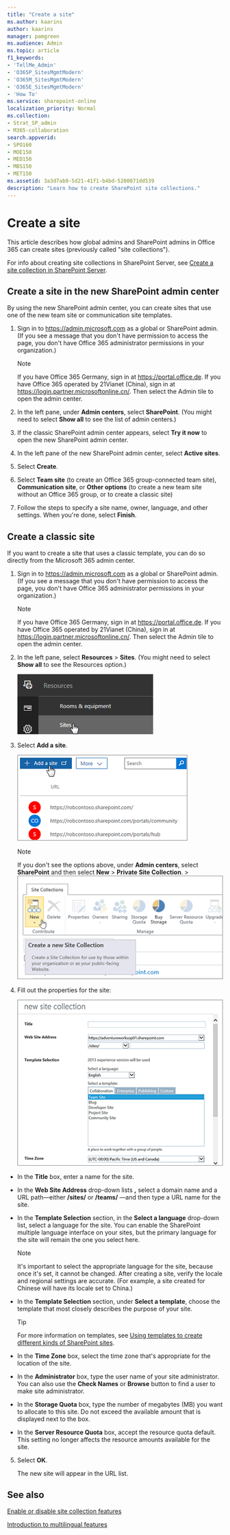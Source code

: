 ```yaml
---
title: "Create a site"
ms.author: kaarins
author: kaarins
manager: pamgreen
ms.audience: Admin
ms.topic: article
f1_keywords:
- 'TellMe_Admin'
- 'O365P_SitesMgmtModern'
- 'O365M_SitesMgmtModern'
- 'O365E_SitesMgmtModern'
- 'How To'
ms.service: sharepoint-online
localization_priority: Normal
ms.collection:  
- Strat_SP_admin
- M365-collaboration
search.appverid:
- SPO160
- MOE150
- MED150
- MBS150
- MET150
ms.assetid: 3a3d7ab9-5d21-41f1-b4bd-5200071dd539
description: "Learn how to create SharePoint site collections."
---
```


# Create a site

This article describes how global admins and SharePoint admins in Office 365 can create sites (previously called "site collections").
  
For info about creating site collections in SharePoint Server, see [Create a site collection in SharePoint Server](/SharePoint/sites/create-a-site-collection).

## Create a site in the new SharePoint admin center

By using the new SharePoint admin center, you can create sites that use one of the new team site or communication site templates. 
  
1. Sign in to https://admin.microsoft.com as a global or SharePoint admin. (If you see a message that you don't have permission to access the page, you don't have Office 365 administrator permissions in your organization.)
    
    > [!NOTE]
    > If you have Office 365 Germany, sign in at https://portal.office.de. If you have Office 365 operated by 21Vianet (China), sign in at https://login.partner.microsoftonline.cn/. Then select the Admin tile to open the admin center.  
    
2. In the left pane, under **Admin centers**, select **SharePoint**. (You might need to select **Show all** to see the list of admin centers.) 

3. If the classic SharePoint admin center appears, select **Try it now** to open the new SharePoint admin center. 

4. In the left pane of the new SharePoint admin center, select **Active sites**.

5. Select **Create**.

6. Select **Team site** (to create an Office 365 group-connected team site), **Communication site**, or **Other options** (to create a new team site without an Office 365 group, or to create a classic site)

7. Follow the steps to specify a site name, owner, language, and other settings. When you're done, select **Finish**.
    
 
## Create a classic site
<a name="__toc323551189_1"> </a>

If you want to create a site that uses a classic template, you can do so directly from the Microsoft 365 admin center. 
  
1. Sign in to https://admin.microsoft.com as a global or SharePoint admin. (If you see a message that you don't have permission to access the page, you don't have Office 365 administrator permissions in your organization.)
    
    > [!NOTE]
    > If you have Office 365 Germany, sign in at https://portal.office.de. If you have Office 365 operated by 21Vianet (China), sign in at https://login.partner.microsoftonline.cn/. Then select the Admin tile to open the admin center.  
    
2. In the left pane, select **Resources** \> **Sites**. (You might need to select **Show all** to see the Resources option.)
    
    ![Office 365 admin sites](media/d7757cbe-6531-492f-8547-e055b71d0abf.png)
  
3. Select **Add a site**.
    
    ![Create a classic site from the Microsoft 365 admin center](media/3026fd12-9d34-4948-a149-fcc8de7b7d83.png)
  
    > [!NOTE]
    > If you don't see the options above, under **Admin centers**, select **SharePoint** and then select **New** \> **Private Site Collection**. > ![Site Collection page with New selected](media/cf178205-b5bb-4152-a4c8-87d3099fc6ca.PNG)
  
4. Fill out the properties for the site:
    
    ![New Site Collection dialog box (top half)](media/1f30a4a6-27b7-42cd-97b0-bcef2e515902.PNG)
  
  - In the **Title** box, enter a name for the site. 
    
  - In the **Web Site Address** drop-down lists **,** select a domain name and a URL path—either **/sites/** or **/teams/** —and then type a URL name for the site. 
    
  - In the **Template Selection** section, in the **Select a language** drop-down list, select a language for the site. You can enable the SharePoint multiple language interface on your sites, but the primary language for the site will remain the one you select here. 
    
    > [!NOTE]
    > It's important to select the appropriate language for the site, because once it's set, it cannot be changed. After creating a site, verify the locale and regional settings are accurate. (For example, a site created for Chinese will have its locale set to China.) 
  
  - In the **Template Selection** section, under **Select a template**, choose the template that most closely describes the purpose of your site. 
    
    > [!TIP]
    > For more information on templates, see [Using templates to create different kinds of SharePoint sites](https://support.office.com/article/449eccec-ff99-4cf3-b62e-dcfee37e8da4). 
  
  - In the **Time Zone** box, select the time zone that's appropriate for the location of the site. 
    
  - In the **Administrator** box, type the user name of your site administrator. You can also use the **Check Names** or **Browse** button to find a user to make site administrator. 
    
  - In the **Storage Quota** box, type the number of megabytes (MB) you want to allocate to this site. Do not exceed the available amount that is displayed next to the box. 
    
  - In the **Server Resource Quota** box, accept the resource quota default. This setting no longer affects the resource amounts available for the site. 
    
5. Select **OK**.
    
    The new site will appear in the URL list. 
    
## See also
<a name="__toc323551189_1"> </a>

[Enable or disable site collection features](https://support.office.com/article/A2F2A5C2-093D-4897-8B7F-37F86D83DF04)
  
[Introduction to multilingual features](https://support.office.com/article/53411469-53e3-4570-95e2-3651f166174f)

